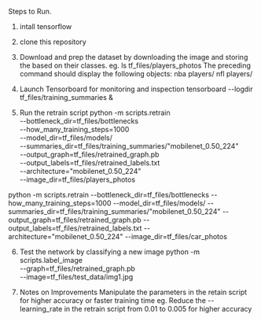 Steps to Run.

1. intall tensorflow
2. clone this repository
3. Download and prep the dataset by downloading the image and storing the based on their classes. eg.
ls tf_files/players_photos
The preceding command should display the following objects:
nba players/
nfl players/

4. Launch Tensorboard for monitoring and inspection
tensorboard --logdir tf_files/training_summaries &

5. Run the retrain script
python -m scripts.retrain \
  --bottleneck_dir=tf_files/bottlenecks \
  --how_many_training_steps=1000 \
  --model_dir=tf_files/models/ \
  --summaries_dir=tf_files/training_summaries/"mobilenet_0.50_224" \
  --output_graph=tf_files/retrained_graph.pb \
  --output_labels=tf_files/retrained_labels.txt \
  --architecture="mobilenet_0.50_224" \
  --image_dir=tf_files/players_photos

  python -m scripts.retrain --bottleneck_dir=tf_files/bottlenecks --how_many_training_steps=1000 --model_dir=tf_files/models/ --summaries_dir=tf_files/training_summaries/"mobilenet_0.50_224" --output_graph=tf_files/retrained_graph.pb --output_labels=tf_files/retrained_labels.txt --architecture="mobilenet_0.50_224" --image_dir=tf_files/car_photos  

6. Test the network by classifying a new image
python -m scripts.label_image \
    --graph=tf_files/retrained_graph.pb  \
    --image=tf_files/test_data/img1.jpg

7. Notes on Improvements
Manipulate the parameters in the retain script for higher accuracy or faster training time eg.
Reduce the --learning_rate in the retrain script from 0.01 to 0.005 for higher accuracy
